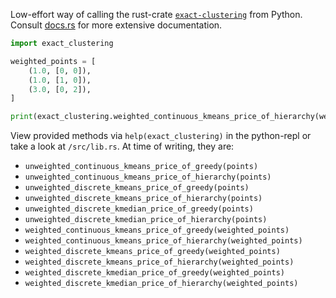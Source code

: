 Low-effort way of calling the rust-crate [`exact-clustering`](https://github.com/lumi-a/exact-clustering) from Python. Consult [docs.rs](https://docs.rs/exact-clustering) for more extensive documentation.

```py
import exact_clustering

weighted_points = [
    (1.0, [0, 0]),
    (1.0, [1, 0]),
    (3.0, [0, 2]),
]

print(exact_clustering.weighted_continuous_kmeans_price_of_hierarchy(weighted_points))
```

View provided methods via `help(exact_clustering)` in the python-repl or take a look at `/src/lib.rs`. At time of writing, they are:

- `unweighted_continuous_kmeans_price_of_greedy(points)`
- `unweighted_continuous_kmeans_price_of_hierarchy(points)`
- `unweighted_discrete_kmeans_price_of_greedy(points)`
- `unweighted_discrete_kmeans_price_of_hierarchy(points)`
- `unweighted_discrete_kmedian_price_of_greedy(points)`
- `unweighted_discrete_kmedian_price_of_hierarchy(points)`
- `weighted_continuous_kmeans_price_of_greedy(weighted_points)`
- `weighted_continuous_kmeans_price_of_hierarchy(weighted_points)`
- `weighted_discrete_kmeans_price_of_greedy(weighted_points)`
- `weighted_discrete_kmeans_price_of_hierarchy(weighted_points)`
- `weighted_discrete_kmedian_price_of_greedy(weighted_points)`
- `weighted_discrete_kmedian_price_of_hierarchy(weighted_points)`
